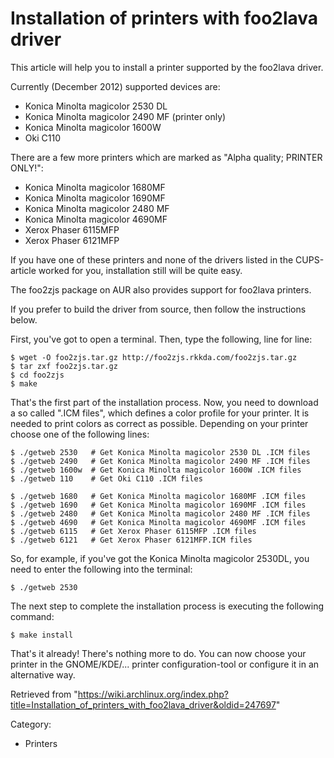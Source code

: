 Installation of printers with foo2lava driver
=============================================

This article will help you to install a printer supported by the
foo2lava driver.

Currently (December 2012) supported devices are:

-   Konica Minolta magicolor 2530 DL
-   Konica Minolta magicolor 2490 MF (printer only)
-   Konica Minolta magicolor 1600W
-   Oki C110

There are a few more printers which are marked as "Alpha quality;
PRINTER ONLY!":

-   Konica Minolta magicolor 1680MF
-   Konica Minolta magicolor 1690MF
-   Konica Minolta magicolor 2480 MF
-   Konica Minolta magicolor 4690MF
-   Xerox Phaser 6115MFP
-   Xerox Phaser 6121MFP

If you have one of these printers and none of the drivers listed in the
CUPS-article worked for you, installation still will be quite easy.

The foo2zjs package on AUR also provides support for foo2lava printers.

If you prefer to build the driver from source, then follow the
instructions below.

First, you've got to open a terminal. Then, type the following, line for
line:

    $ wget -O foo2zjs.tar.gz http://foo2zjs.rkkda.com/foo2zjs.tar.gz
    $ tar zxf foo2zjs.tar.gz
    $ cd foo2zjs
    $ make

That's the first part of the installation process. Now, you need to
download a so called ".ICM files", which defines a color profile for
your printer. It is needed to print colors as correct as possible.
Depending on your printer choose one of the following lines:

    $ ./getweb 2530   # Get Konica Minolta magicolor 2530 DL .ICM files
    $ ./getweb 2490   # Get Konica Minolta magicolor 2490 MF .ICM files
    $ ./getweb 1600w  # Get Konica Minolta magicolor 1600W .ICM files
    $ ./getweb 110    # Get Oki C110 .ICM files

    $ ./getweb 1680   # Get Konica Minolta magicolor 1680MF .ICM files
    $ ./getweb 1690   # Get Konica Minolta magicolor 1690MF .ICM files
    $ ./getweb 2480   # Get Konica Minolta magicolor 2480 MF .ICM files
    $ ./getweb 4690   # Get Konica Minolta magicolor 4690MF .ICM files
    $ ./getweb 6115   # Get Xerox Phaser 6115MFP .ICM files
    $ ./getweb 6121   # Get Xerox Phaser 6121MFP.ICM files

So, for example, if you've got the Konica Minolta magicolor 2530DL, you
need to enter the following into the terminal:

    $ ./getweb 2530

The next step to complete the installation process is executing the
following command:

    $ make install

That's it already! There's nothing more to do. You can now choose your
printer in the GNOME/KDE/... printer configuration-tool or configure it
in an alternative way.

Retrieved from
"https://wiki.archlinux.org/index.php?title=Installation_of_printers_with_foo2lava_driver&oldid=247697"

Category:

-   Printers
